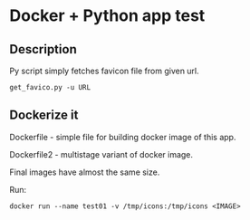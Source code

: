 # Docker + Python app test

## Description

Py script simply fetches favicon file from given url.

``````
get_favico.py -u URL
``````
## Dockerize it

Dockerfile - simple file for building docker image of this app.

Dockerfile2 - multistage variant of docker image.

Final images have almost the same size. 

Run:

``````
docker run --name test01 -v /tmp/icons:/tmp/icons <IMAGE>
``````